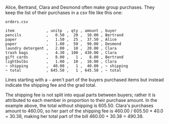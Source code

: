 
Alice, Bertrand, Clara and Desmond often make group purchases. They keep the list of their purchases in a csv file like this one:

    orders.csv

    item              , unitp  , qty , amount , buyer
    pencils           ,   0.50 ,  20 ,  10.00 , Bertrand
    paper             ,   1.50 ,  25 ,  37.50 , Alice
    paper             ,   1.80 ,  50 ,  90.00 , Desmond
    laundry detergent ,   2.00 ,  10 ,  20.00 , Clara
    trash bags        ,   4.30 , 100 , 430.00 , Clara
    gift cards        ,   8.00 ,   1 ,   8.00 , Bertrand
    lightbulbs        ,   1.00 ,  10 ,  10.00 , Clara
    ~ shipping        ,  40.00 ,   1 ,  40.00 , ~ shipping
    ~ total           , 645.50 ,   1 , 645.50 , ~ total

Lines starting with a `~` aren't part of the buyers purchased items but instead indicate the shipping fee and the grad total.

The shipping fee is not split into equal parts between buyers; rather it is attributed to each member in proportion to their purchase amount. In the example above, the total without shipping is 605.50. Clara's purchases amount to 460.00, so her part of the shipping fee is 460.00 / 605.50 * 40.0 = 30.38, making her total part of the bill 460.00 + 30.38 = 490.38.


